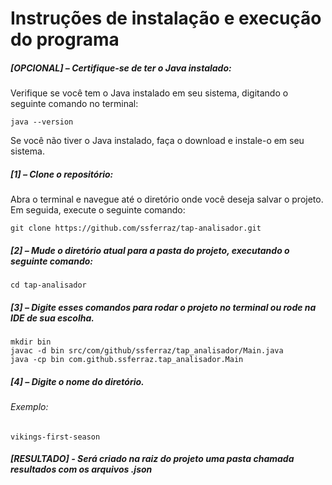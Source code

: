 # Instruções de instalação e execução do programa

##### [OPCIONAL] – Certifique-se de ter o Java instalado:
Verifique se você tem o Java instalado em seu sistema, digitando o seguinte comando no terminal:

	java --version
Se você não tiver o Java instalado, faça o download e instale-o em seu sistema.

##### [1] – Clone o repositório:
Abra o terminal e navegue até o diretório onde você deseja salvar o projeto. Em seguida, execute o seguinte comando:

	git clone https://github.com/ssferraz/tap-analisador.git

##### [2] – Mude o diretório atual para a pasta do projeto, executando o seguinte comando:

	cd tap-analisador

##### [3] – Digite esses comandos para rodar o projeto no terminal ou rode na IDE de sua escolha.
	
	mkdir bin
	javac -d bin src/com/github/ssferraz/tap_analisador/Main.java
	java -cp bin com.github.ssferraz.tap_analisador.Main
  
##### [4] – Digite o nome do diretório.
###### Exemplo:

	vikings-first-season
##### [RESULTADO] - Será criado na raiz do projeto uma pasta chamada resultados com os arquivos .json
